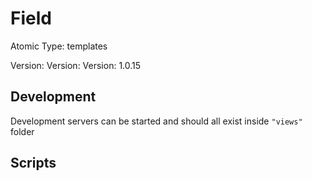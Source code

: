 # Field

Atomic Type: templates

Version: Version: Version: 1.0.15


## Development

Development servers can be started and should all exist inside `"views"` folder

## Scripts
